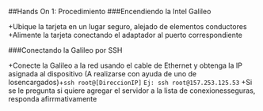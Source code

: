##Hands On 1: Procedimiento
###Encendiendo la Intel Galileo

+Ubique la tarjeta en un lugar seguro, alejado de elementos conductores
+Alimente la tarjeta conectando el adaptador al puerto correspondiente


###Conectando la Galileo por SSH

+Conecte la Galileo a la red usando el cable de Ethernet y obtenga la IP asignada al dispositivo (A realizarse con ayuda de uno de losencargados)+```ssh root@[DireccionIP]``` ```Ej: ssh root@157.253.125.53```
+Si se le pregunta si quiere agregar el servidor a la lista de conexionesseguras, responda afirrmativamente